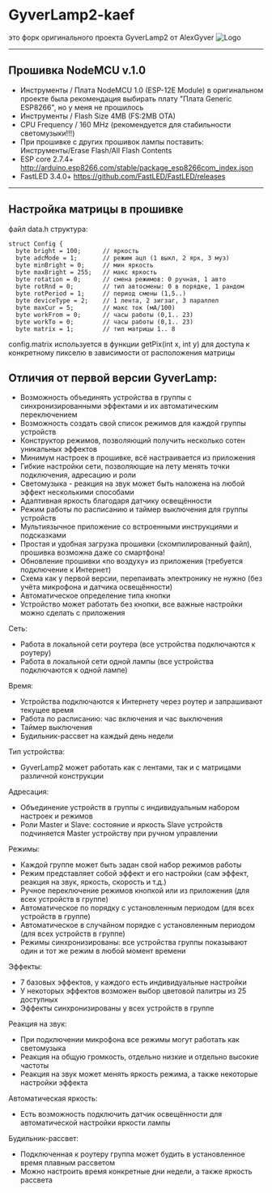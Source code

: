 # GyverLamp2-kaef 
это форк оригинального проекта GyverLamp2 от AlexGyver
![Logo](/docs/banner2.png)

--------------
## Прошивка NodeMCU v.1.0
* Инструменты / Плата NodeMCU 1.0 (ESP-12E Module) в оригинальном проекте была рекомендация выбирать плату "Плата Generic ESP8266", но у меня не прошилось
* Инструменты / Flash Size 4MB (FS:2MB OTA)
* CPU Frequency / 160 MHz (рекомендуется для стабильности светомузыки!!!)
* При прошивке с других прошивок лампы поставить: Инструменты/Erase Flash/All Flash Contents
* ESP core 2.7.4+ http://arduino.esp8266.com/stable/package_esp8266com_index.json
* FastLED 3.4.0+ https://github.com/FastLED/FastLED/releases

---------------

## Настройка матрицы в прошивке

файл data.h структура:

```
struct Config {
  byte bright = 100;      // яркость
  byte adcMode = 1;       // режим ацп (1 выкл, 2 ярк, 3 муз)
  byte minBright = 0;     // мин яркость
  byte maxBright = 255;   // макс яркость
  byte rotation = 0;      // смена режимов: 0 ручная, 1 авто
  byte rotRnd = 0;        // тип автосмены: 0 в порядке, 1 рандом
  byte rotPeriod = 1;     // период смены (1,5..)
  byte deviceType = 2;    // 1 лента, 2 зигзаг, 3 параллел
  byte maxCur = 5;        // макс ток (мА/100)
  byte workFrom = 0;      // часы работы (0,1.. 23)
  byte workTo = 0;        // часы работы (0,1.. 23)
  byte matrix = 1;        // тип матрицы 1.. 8

```

config.matrix используется в функции getPix(int x, int y) для доступа к конкретному пикселю в зависимости от расположения матрицы

## Отличия от первой версии GyverLamp:
- Возможность объединять устройства в группы с синхронизированными эффектами и их автоматическим переключением
- Возможность создать свой список режимов для каждой группы устройств
- Конструктор режимов, позволяющий получить несколько сотен уникальных эффектов
- Минимум настроек в прошивке, всё настраивается из приложения
- Гибкие настройки сети, позволяющие на лету менять точки подключения, адресацию и роли
- Светомузыка - реакция на звук может быть наложена на любой эффект несколькими способами
- Адаптивная яркость благодаря датчику освещённости
- Режим работы по расписанию и таймер выключения для группы устройств
- Мультиязычное приложение со встроенными инструкциями и подсказками
- Простая и удобная загрузка прошивки (скомпилированный файл), прошивка возможна даже со смартфона!
- Обновление прошивки «по воздуху» из приложения (требуется подключение к Интернет)
- Схема как у первой версии, перепаивать электронику не нужно (без учёта микрофона и датчика освещённости)
- Автоматическое определение типа кнопки
- Устройство может работать без кнопки, все важные настройки можно сделать с приложения

Сеть:
- Работа в локальной сети роутера (все устройства подключаются к роутеру)
- Работа в локальной сети одной лампы (все устройства подключаются к одной лампе)

Время:
- Устройства подключаются к Интернету через роутер и запрашивают текущее время
- Работа по расписанию: час включения и час выключения
- Таймер выключения
- Будильник-рассвет на каждый день недели

Тип устройства:
- GyverLamp2 может работать как с лентами, так и с матрицами различной конструкции

Адресация:
- Объединение устройств в группы с индивидуальным набором настроек и режимов
- Роли Master и Slave: состояние и яркость Slave устройств подчиняется Master устройству при ручном управлении

Режимы:
- Каждой группе может быть задан свой набор режимов работы
- Режим представляет собой эффект и его настройки (сам эффект, реакция на звук, яркость, скорость и т.д.)
- Ручное переключение режимов кнопкой или из приложения (для всех устройств в группе)
- Автоматическое по порядку с установленным периодом (для всех устройств в группе)
- Автоматическое в случайном порядке с установленным периодом (для всех устройств в группе)
- Режимы синхронизированы: все устройства группы показывают один и тот же режим в любой момент времени

Эффекты:
- 7 базовых эффектов, у каждого есть индивидуальные настройки
- У некоторых эффектов возможен выбор цветовой палитры из 25 доступных
- Эффекты синхронизированы у всех устройств в группе

Реакция на звук:
- При подключении микрофона все режимы могут работать как светомузыка
- Реакция на общую громкость, отдельно низкие и отдельно высокие частоты
- Реакция на звук может менять яркость режима, а также некоторые настройки эффекта

Автоматическая яркость:
- Есть возможность подключить датчик освещённости для автоматической настройки яркости лампы

Будильник-рассвет:
- Подключенная к роутеру группа может будить в установленное время плавным рассветом
- Можно настроить время конкретные дни недели, а также яркость рассвета